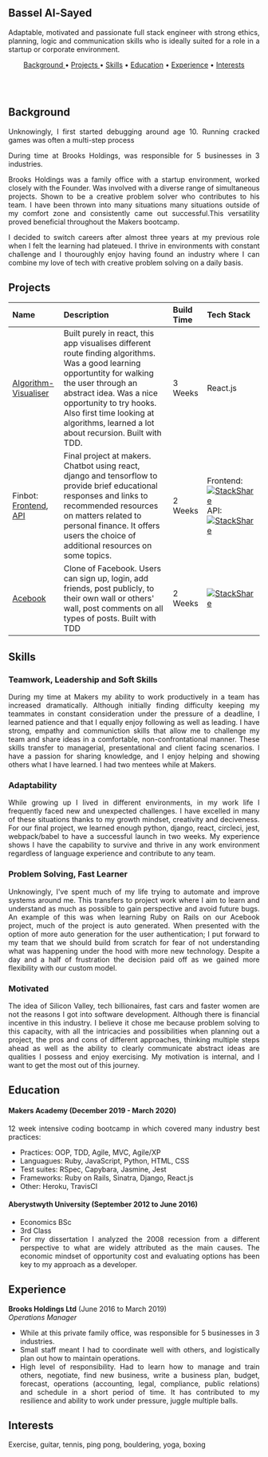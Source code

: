 ## Bassel Al-Sayed

<div align="justify">

  Adaptable, motivated and passionate full stack engineer with strong ethics, planning, logic and communication skills who is ideally suited for a role in a startup or corporate environment.

<div align="center"> 
  <a href="#background">Background </a> • 
  <a href="#projects">Projects </a> • 
  <a href="#skills">Skills</a> • 
  <a href="#education">Education</a> • 
  <a href="#experience">Experience</a> • 
  <a href="#interests">Interests</a>

  <a href="https://stackshare.io/basselalsayed/worked-with"><img src="http://img.shields.io/badge/tech-stack-0690fa.svg?style=flat" alt=""></a> 


  <a href="https://sourcerer.io/basselalsayed"><img src="https://img.shields.io/badge/Ruby-303%20commits-orange.svg" alt=""></a> 
  <a href="https://sourcerer.io/basselalsayed"><img src="https://img.shields.io/badge/JavaScript-209%20commits-orange.svg" alt=""></a> 
  <a href="https://sourcerer.io/basselalsayed"><img src="https://img.shields.io/badge/CSS-196%20commits-orange.svg" alt=""></a> 
  <a href="https://sourcerer.io/basselalsayed"><img src="https://img.shields.io/badge/HTML-179%20commits-orange.svg" alt=""></a> 
  <a href="https://sourcerer.io/basselalsayed"><img src="https://img.shields.io/badge/SQL-55%20commits-orange.svg" alt=""></a> 
  <a href="https://sourcerer.io/basselalsayed"><img src="https://img.shields.io/badge/Python-27%20commits-orange.svg" alt=""></a>

</div>

## Background

<p> 
  Unknowingly, I first started debugging around age 10. Running cracked games was often a multi-step process 
</P>

<p>
During time at Brooks Holdings, was responsible for 5 businesses in 3 industries.

Brooks Holdings was a family office with a startup environment, worked closely with the Founder. Was involved with a diverse range of simultaneous projects. Shown to be a creative problem solver who contributes to his team. I have been thrown into many situations many situations outside of my comfort zone and consistently came out successful.This versatility proved beneficial throughout the Makers bootcamp. 

I decided to switch careers after almost three years at my previous role when I felt the learning had plateued. I thrive in environments with constant challenge and I thouroughly enjoy having found an industry where I can combine my love of tech with creative problem solving on a daily basis.
</p>


## Projects
| Name | Description | Build Time | Tech Stack |
| :------ | :------------- | :------ | :-----|
|  [Algorithm-Visualiser](https://github.com/Walker-TW/Algorithm-Visualizer) | Built purely in react, this app visualises different route finding algorithms. Was a good learning opportuntity for walking the user through an abstract idea. Was a nice opportunity to try hooks. Also first time looking at algorithms, learned a lot about recursion. Built with TDD. | 3 Weeks | React.js
| Finbot: [Frontend](https://github.com/basselalsayed/finbot), [API](https://github.com/basselalsayed/finbot-api) | Final project at makers. Chatbot using react, django and tensorflow to provide brief educational responses and links to recommended resources on matters related to personal finance. It offers users the choice of additional resources on some topics. | 2 Weeks | Frontend: [![StackShare](http://img.shields.io/badge/tech-stack-0690fa.svg?style=flat)](https://stackshare.io/basselalsayed/finbot) API: [![StackShare](http://img.shields.io/badge/tech-stack-0690fa.svg?style=flat)](https://stackshare.io/basselalsayed/finbot-api-stack)|
| [Acebook](https://github.com/basselalsayed/acebook-derailed) |Clone of Facebook. Users can sign up, login, add friends, post publicly, to their own wall or others' wall, post comments on all types of posts. Built with TDD | 2 Weeks | [![StackShare](http://img.shields.io/badge/tech-stack-0690fa.svg?style=flat)](https://stackshare.io/basselalsayed/acebook) |

## Skills

### Teamwork, Leadership and Soft Skills

During my time at Makers my ability to work productively in a team has increased dramatically. Although initially finding difficulty keeping my teammates in constant consideration under the pressure of a deadline, I learned patience and that I equally enjoy following as well as leading. I have strong, empathy and communiction skills that allow me to challenge my team and share ideas in a comfortable, non-confrontational manner. These skills transfer to managerial, presentational and client facing scenarios. I have a passion for sharing knowledge, and I enjoy helping and showing others what I have learned. I had two mentees while at Makers.


### Adaptability

While growing up I lived in different environments, in my work life I frequently faced new and unexpected challenges. I have excelled in many of these situations thanks to my growth mindset, creativity and deciveness. For our final project, we learned enough python, django, react, circleci, jest, webpack/babel to have a successful launch in two weeks. My experience shows I have the capability to survive and thrive in any work environment regardless of language experience and contribute to any team. 


### Problem Solving, Fast Learner

Unknowingly, I've spent much of my life trying to automate and improve systems around me. This transfers to project work where I aim to learn and understand as much as possible to gain perspective and avoid future bugs. An example of this was when learning Ruby on Rails on our Acebook project, much of the project is auto generated. When presented with the option of more auto generation for the user authentication; I put forward to my team that we should build from scratch for fear of not understanding what was happening under the hood with more new technology. Despite a day and a half of frustration the decision paid off as we gained more flexibility with our custom model.

### Motivated

The idea of Silicon Valley, tech billionaires, fast cars and faster women are not the reasons I got into software development. Although there is financial incentive in this industry. I believe it chose me because problem solving to this capacity, with all the intricacies and possibilities when planning out a project, the pros and cons of different approaches, thinking multiple steps ahead as well as the ability to clearly communicate abstract ideas are qualities I possess and enjoy exercising. My motivation is internal, and I want to get the most out of this journey. 


## Education

#### Makers Academy (December 2019 - March 2020)
12 week intensive coding bootcamp in which covered many industry best practices:

- Practices: OOP, TDD, Agile, MVC, Agile/XP
- Languagues: Ruby, JavaScript, Python, HTML, CSS
- Test suites: RSpec, Capybara, Jasmine, Jest
- Frameworks: Ruby on Rails, Sinatra, Django, React.js
- Other: Heroku, TravisCI
  
#### Aberystwyth University (September 2012 to June 2016)

- Economics BSc
- 3rd Class
- For my dissertation I analyzed the 2008 recession from a different perspective to what are widely attributed as the main causes. The economic mindset of opportunity cost and evaluating options has been key to my approach as a developer. 


## Experience

**Brooks Holdings Ltd** (June 2016 to March 2019)    
*Operations Manager*  
- While at this private family office, was responsible for 5 businesses in 3 industries.
- Small staff meant I had to coordinate well with others, and logistically plan out how to maintain operations.
- High level of responsibility. Had to learn how to manage and train others, negotiate, find new business, write a business plan, budget, forecast, operations (accounting, legal, compliance, public relations) and schedule in a short period of time. It has contributed to my resilience and ability to work under pressure, juggle multiple balls.
 
## Interests

Exercise, guitar, tennis, ping pong, bouldering, yoga, boxing
</div>
